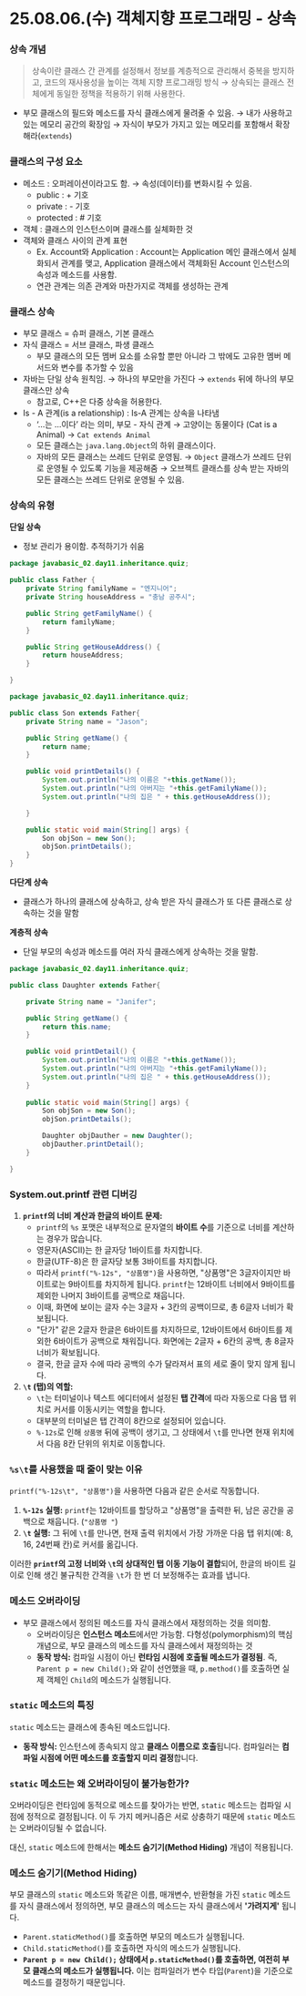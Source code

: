 # 25.08.06.(수) 객체지향 프로그래밍 - 상속

### 상속 개념

> 상속이란 클래스 간 관계를 설정해서 정보를 계층적으로 관리해서 중복을 방지하고, 코드의 재사용성을 높이는 객체 지향 프로그래밍 방식 → 상속되는 클래스 전체에게 동일한 정책을 적용하기 위해 사용한다.
> 
- 부모 클래스의 필드와 메소드를 자식 클래스에게 물려줄 수 있음. → 내가 사용하고 있는 메모리 공간의 확장임 → 자식이 부모가 가지고 있는 메모리를 포함해서 확장해라(`extends`)

### 클래스의 구성 요소

- 메소드 : 오퍼레이션이라고도 함. → 속성(데이터)를 변화시킬 수 있음.
    - public : + 기호
    - private : - 기호
    - protected : # 기호
- 객체 : 클래스의 인스턴스이며 클래스를 실체화한 것
- 객체와 클래스 사이의 관계 표현
    - Ex. Account와 Application : Account는 Application 메인 클래스에서 실체화되서 관계를 맺고, Application 클래스에서 객체화된 Account 인스턴스의 속성과 메소드를 사용함.
    - 연관 관계는 의존 관계와 마찬가지로 객체를 생성하는 관계

### 클래스 상속

- 부모 클래스 = 슈퍼 클래스, 기본 클래스
- 자식 클래스 = 서브 클래스, 파생 클래스
    - 부모 클래스의 모든 멤버 요소를 소유할 뿐만 아니라 그 밖에도 고유한 멤버 메서드와 변수를 추가할 수 있음
- 자바는 단일 상속 원칙임. → 하나의 부모만을 가진다 → `extends` 뒤에 하나의 부모 클래스만 상속
    - 참고로, C++은 다중 상속을 허용한다.
- Is - A 관계(is a relationship) : Is-A 관계는 상속을 나타냄
    - ‘…는 …이다’ 라는 의미, 부모 - 자식 관계 → 고양이는 동물이다 (Cat is a Animal) → `Cat extends Animal`
    - 모든 클래스는 `java.lang.Object`의 하위 클래스이다.
    - 자바의 모든 클래스는 쓰레드 단위로 운영됨. → `Object` 클래스가 쓰레드 단위로 운영될 수 있도록 기능을 제공해줌 → 오브젝트 클래스를 상속 받는 자바의 모든 클래스는 쓰레드 단위로 운영될 수 있음.

### 상속의 유형

**단일 상속**

- 정보 관리가 용이함. 추적하기가 쉬움

```java
package javabasic_02.day11.inheritance.quiz;

public class Father {
    private String familyName = "엔지니어";
    private String houseAddress = "충남 공주시";

    public String getFamilyName() {
        return familyName;
    }

    public String getHouseAddress() {
        return houseAddress;
    }

}

package javabasic_02.day11.inheritance.quiz;

public class Son extends Father{
    private String name = "Jason";

    public String getName() {
        return name;
    }

    public void printDetails() {
        System.out.println("나의 이름은 "+this.getName());
        System.out.println("나의 아버지는 "+this.getFamilyName());
        System.out.println("나의 집은 " + this.getHouseAddress());

    }

    public static void main(String[] args) {
        Son objSon = new Son();
        objSon.printDetails();
    }
}

```

**다단계 상속**

- 클래스가 하나의 클래스에 상속하고, 상속 받은 자식 클래스가 또 다른 클래스로 상속하는 것을 말함

**계층적 상속**

- 단일 부모의 속성과 메소드를 여러 자식 클래스에게 상속하는 것을 말함.

```java
package javabasic_02.day11.inheritance.quiz;

public class Daughter extends Father{

    private String name = "Janifer";

    public String getName() {
        return this.name;
    }

    public void printDetail() {
        System.out.println("나의 이름은 "+this.getName());
        System.out.println("나의 아버지는 "+this.getFamilyName());
        System.out.println("나의 집은 " + this.getHouseAddress());
    }
    
    public static void main(String[] args) {
        Son objSon = new Son();
        objSon.printDetails();

        Daughter objDauther = new Daughter();
        objDauther.printDetail();
    }

}

```

### System.out.printf 관련 디버깅

1. **`printf`의 너비 계산과 한글의 바이트 문제:**
    - `printf`의 `%s` 포맷은 내부적으로 문자열의 **바이트 수**를 기준으로 너비를 계산하는 경우가 많습니다.
    - 영문자(ASCII)는 한 글자당 1바이트를 차지합니다.
    - 한글(UTF-8)은 한 글자당 보통 3바이트를 차지합니다.
    - 따라서 `printf("%-12s", "상품명")`을 사용하면, "상품명"은 3글자이지만 바이트로는 9바이트를 차지하게 됩니다. `printf`는 12바이트 너비에서 9바이트를 제외한 나머지 3바이트를 공백으로 채웁니다.
    - 이때, 화면에 보이는 글자 수는 3글자 + 3칸의 공백이므로, 총 6글자 너비가 확보됩니다.
    - "단가" 같은 2글자 한글은 6바이트를 차지하므로, 12바이트에서 6바이트를 제외한 6바이트가 공백으로 채워집니다. 화면에는 2글자 + 6칸의 공백, 총 8글자 너비가 확보됩니다.
    - 결국, 한글 글자 수에 따라 공백의 수가 달라져서 표의 세로 줄이 맞지 않게 됩니다.
2. **`\t` (탭)의 역할:**
    - `\t`는 터미널이나 텍스트 에디터에서 설정된 **탭 간격**에 따라 자동으로 다음 탭 위치로 커서를 이동시키는 역할을 합니다.
    - 대부분의 터미널은 탭 간격이 8칸으로 설정되어 있습니다.
    - `%-12s`로 인해 `상품명` 뒤에 공백이 생기고, 그 상태에서 `\t`를 만나면 현재 위치에서 다음 8칸 단위의 위치로 이동합니다.

### `%s\t`를 사용했을 때 줄이 맞는 이유

`printf("%-12s\t", "상품명")`을 사용하면 다음과 같은 순서로 작동합니다.

1. **`%-12s` 실행:** `printf`는 12바이트를 할당하고 "상품명"을 출력한 뒤, 남은 공간을 공백으로 채웁니다. (`"상품명 "`)
2. **`\t` 실행:** 그 뒤에 `\t`를 만나면, 현재 출력 위치에서 가장 가까운 다음 탭 위치(예: 8, 16, 24번째 칸)로 커서를 옮깁니다.

이러한 **`printf`의 고정 너비와 `\t`의 상대적인 탭 이동 기능이 결합**되어, 한글의 바이트 길이로 인해 생긴 불규칙한 간격을 `\t`가 한 번 더 보정해주는 효과를 냅니다.

### 메소드 오버라이딩

- 부모 클래스에서 정의된 메소드를 자식 클래스에서 재정의하는 것을 의미함.
    - 오버라이딩은 **인스턴스 메소드**에서만 가능함. 다형성(polymorphism)의 핵심 개념으로, 부모 클래스의 메소드를 자식 클래스에서 재정의하는 것
    - **동작 방식:** 컴파일 시점이 아닌 **런타임 시점에 호출될 메소드가 결정됨**. 즉, `Parent p = new Child();`와 같이 선언했을 때, `p.method()`를 호출하면 실제 객체인 `Child`의 메소드가 실행됩니다.

### `static` 메소드의 특징

`static` 메소드는 클래스에 종속된 메소드입니다.

- **동작 방식:** 인스턴스에 종속되지 않고 **클래스 이름으로 호출**됩니다. 컴파일러는 **컴파일 시점에 어떤 메소드를 호출할지 미리 결정**합니다.

### `static` 메소드는 왜 오버라이딩이 불가능한가?

오버라이딩은 런타임에 동적으로 메소드를 찾아가는 반면, `static` 메소드는 컴파일 시점에 정적으로 결정됩니다. 이 두 가지 메커니즘은 서로 상충하기 때문에 `static` 메소드는 오버라이딩될 수 없습니다.

대신, `static` 메소드에 한해서는 **메소드 숨기기(Method Hiding)** 개념이 적용됩니다.

### 메소드 숨기기(Method Hiding)

부모 클래스의 `static` 메소드와 똑같은 이름, 매개변수, 반환형을 가진 `static` 메소드를 자식 클래스에서 정의하면, 부모 클래스의 메소드는 자식 클래스에서 **'가려지게'** 됩니다.

- `Parent.staticMethod()`를 호출하면 부모의 메소드가 실행됩니다.
- `Child.staticMethod()`를 호출하면 자식의 메소드가 실행됩니다.
- **`Parent p = new Child();` 상태에서 `p.staticMethod()`를 호출하면, 여전히 부모 클래스의 메소드가 실행됩니다.** 이는 컴파일러가 변수 타입(`Parent`)을 기준으로 메소드를 결정하기 때문입니다.